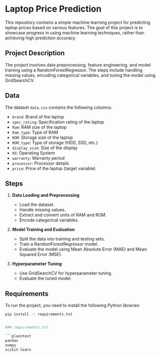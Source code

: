 # Laptop Price Prediction

This repository contains a simple machine learning project for predicting laptop prices based on various features. The goal of this project is to showcase progress in using machine learning techniques, rather than achieving high prediction accuracy.

## Project Description

The project involves data preprocessing, feature engineering, and model training using a RandomForestRegressor. The steps include handling missing values, encoding categorical variables, and tuning the model using GridSearchCV.

## Data

The dataset `data.csv` contains the following columns:

- `brand`: Brand of the laptop
- `spec_rating`: Specification rating of the laptop
- `Ram`: RAM size of the laptop
- `Ram_type`: Type of RAM
- `ROM`: Storage size of the laptop
- `ROM_type`: Type of storage (HDD, SSD, etc.)
- `display_size`: Size of the display
- `OS`: Operating System
- `warranty`: Warranty period
- `processor`: Processor details
- `price`: Price of the laptop (target variable)

## Steps

1. **Data Loading and Preprocessing**
   - Load the dataset.
   - Handle missing values.
   - Extract and convert units of RAM and ROM.
   - Encode categorical variables.

2. **Model Training and Evaluation**
   - Split the data into training and testing sets.
   - Train a RandomForestRegressor model.
   - Evaluate the model using Mean Absolute Error (MAE) and Mean Squared Error (MSE).

3. **Hyperparameter Tuning**
   - Use GridSearchCV for hyperparameter tuning.
   - Evaluate the tuned model.

## Requirements

To run the project, you need to install the following Python libraries:

```bash
pip install -r requirements.txt


### requirements.txt

```plaintext
pandas
numpy
scikit-learn

